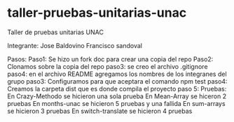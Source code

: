 # taller-pruebas-unitarias-unac
Taller de pruebas unitarias UNAC

Integrante: Jose Baldovino 
Francisco sandoval

Pasos:
 Paso1: Se hizo un fork doc para crear una copia del repo
 Paso2: Clonamos sobre la copia del repo
 paso3: se creo el archivo .gitignore
 paso4: en el archivo README agregamos los nombres de los integranes del grupo 
 paso3: Configuramos para que aceptara el comando npm test
 paso4: Creamos la carpeta dist que es donde compila el proyecto 
 paso 5: Pruebas:
En Crazy-Methodo se hicieron una sola prueba
En Mean-Array se hiceron 2 pruebas 
En months-unac se hicieron 5 pruebas y una fallida 
En sum-arrays se hicieron 3 pruebas 
En switch-translate se hicieron 4 pruebas